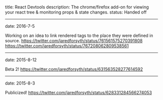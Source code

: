title: React Devtools
description: The chrome/firefox add-on for viewing your react tree & monitoring props & state changes.
status: Handed off

---
date: 2016-7-5

Working on an idea to link rendered tags to the place they were defined in source.
https://twitter.com/jaredforsyth/status/761561575270391808
https://twitter.com/jaredforsyth/status/767208062809538561

---
date: 2015-8-12

Beta 2! https://twitter.com/jaredforsyth/status/631563528277614592

---
date: 2015-8-3

Publicized! https://twitter.com/jaredforsyth/status/628331284566274053